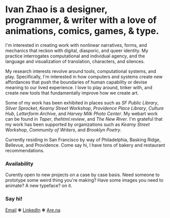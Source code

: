 # Ivan Zhao is a designer, programmer, & writer with a love of animations, comics, games, & type.

I'm interested in creating work with nonlinear narratives, forms, and mechanics that reckon with digital, diasporic, and queer identity. My practice interrogates computational and individual agency, and the language and visualization of translation, characters, and silences.

My research interests revolve around tools, computational systems, and play. Specifically, I'm interested in how computers and systems create new affordances that push the boundaries of human capability or devise meaning to our lived experience. I love to play around, tinker with, and create new tools that fundamentally improve how we create art.

Some of my work has been exhibited in places such as _SF Public Library_, _Silver Sprocket_, _Kearny Street Workshop_, _Providence Place Library_, _Culture Hub_, _Letterform Archive_, and _Harvey Milk Photo Center_. My webart work can be found in _Taper_, _thehtml.review_, and _The New River_. I'm grateful that my work has been supported by organizations such as _Kearny Street Workshop_, _Community of Writers_, and _Brooklyn Poetry_.

Currently residing in San Francisco by way of Philadelphia, Basking Ridge, Bellevue, and Providence. Come say hi, I have tons of bakery and restaurant recommendations.

### Availability

Curently open to new projects on a case by case basis. Need someone to prototype some weird thing you're making? Have some images you need to animate? A new typeface? on it.

### Say hi!

[Email](mailto:ivanzhao8@gmail.com) ❃ [LinkedIn](https://www.linkedin.com/in/ivanzhao8/) ❃ [Are.na](https://www.are.na/ivan-zhao-jiwbmbe4j5w/channels)
